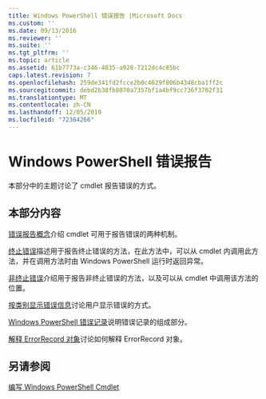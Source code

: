 ```yaml
---
title: Windows PowerShell 错误报告 |Microsoft Docs
ms.custom: ''
ms.date: 09/13/2016
ms.reviewer: ''
ms.suite: ''
ms.tgt_pltfrm: ''
ms.topic: article
ms.assetid: 61b7773a-c346-4835-a928-7212dc4c85bc
caps.latest.revision: 7
ms.openlocfilehash: 259de341fd2fcce2b0c4629f806b4348cba1ff2c
ms.sourcegitcommit: debd2b38fb8070a7357bf1a4bf9cc736f3702f31
ms.translationtype: MT
ms.contentlocale: zh-CN
ms.lasthandoff: 12/05/2019
ms.locfileid: "72364266"
---
```

# <a name="windows-powershell-error-reporting"></a>Windows PowerShell 错误报告

本部分中的主题讨论了 cmdlet 报告错误的方式。

## <a name="in-this-section"></a>本部分内容

[错误报告概念](./error-reporting-concepts.md)介绍 cmdlet 可用于报告错误的两种机制。

[终止错误](./terminating-errors.md)描述用于报告终止错误的方法，在此方法中，可以从 cmdlet 内调用此方法，并在调用方法时由 Windows PowerShell 运行时返回异常。

[非终止错误](./non-terminating-errors.md)介绍用于报告非终止错误的方法，以及可以从 cmdlet 中调用该方法的位置。

[按类别显示错误信息](./displaying-error-information.md)讨论用户显示错误的方式。

[Windows PowerShell 错误记录](./windows-powershell-error-records.md)说明错误记录的组成部分。

[解释 ErrorRecord 对象](./interpreting-errorrecord-objects.md)讨论如何解释 ErrorRecord 对象。

## <a name="see-also"></a>另请参阅

[编写 Windows PowerShell Cmdlet](./writing-a-windows-powershell-cmdlet.md)
